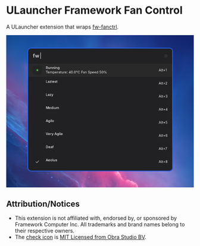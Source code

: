 # ULauncher Framework Fan Control

A ULauncher extension that wraps [fw-fanctrl](https://github.com/TamtamHero/fw-fanctrl).

![](./.github/demo.png)

## Attribution/Notices

- This extension is not affiliated with, endorsed by, or sponsored by Framework Computer Inc. All trademarks and brand names belong to their respective owners.
- The [check icon](./.github/check.png) is [MIT Licensed from Obra Studio BV](https://icons.obra.studio/).

